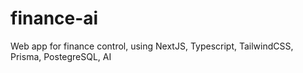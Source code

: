 # finance-ai
Web app for finance control, using NextJS, Typescript, TailwindCSS, Prisma, PostegreSQL, AI
